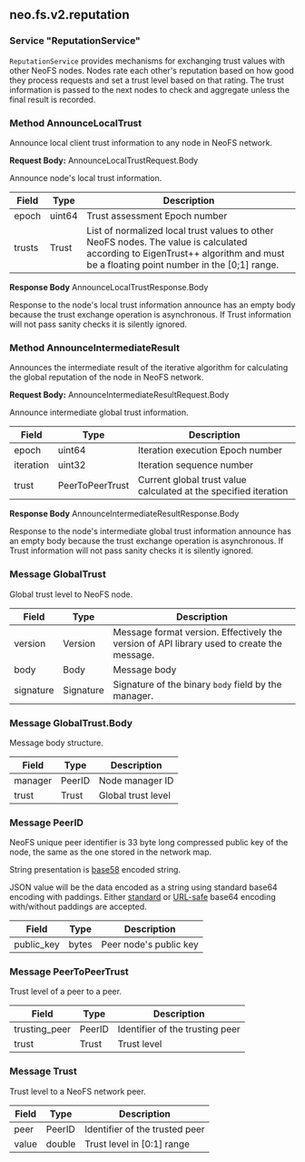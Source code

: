 ## neo.fs.v2.reputation



### Service "ReputationService"

`ReputationService` provides mechanisms for exchanging trust values with
other NeoFS nodes. Nodes rate each other's reputation based on how good they
process requests and set a trust level based on that rating. The trust
information is passed to the next nodes to check and aggregate unless the
final result is recorded.


### Method AnnounceLocalTrust

Announce local client trust information to any node in NeoFS network.

     

__Request Body:__ AnnounceLocalTrustRequest.Body

Announce node's local trust information.

| Field | Type | Description |
| ----- | ---- | ----------- |
| epoch | uint64 | Trust assessment Epoch number |
| trusts | Trust | List of normalized local trust values to other NeoFS nodes. The value is calculated according to EigenTrust++ algorithm and must be a floating point number in the [0;1] range. |
             

__Response Body__ AnnounceLocalTrustResponse.Body

Response to the node's local trust information announce has an empty body
because the trust exchange operation is asynchronous. If Trust information
will not pass sanity checks it is silently ignored.

   
### Method AnnounceIntermediateResult

Announces the intermediate result of the iterative algorithm for
calculating the global reputation of the node in NeoFS network.

 

__Request Body:__ AnnounceIntermediateResultRequest.Body

Announce intermediate global trust information.

| Field | Type | Description |
| ----- | ---- | ----------- |
| epoch | uint64 | Iteration execution Epoch number |
| iteration | uint32 | Iteration sequence number |
| trust | PeerToPeerTrust | Current global trust value calculated at the specified iteration |
             

__Response Body__ AnnounceIntermediateResultResponse.Body

Response to the node's intermediate global trust information announce has
an empty body because the trust exchange operation is asynchronous. If
Trust information will not pass sanity checks it is silently ignored.

                 
### Message GlobalTrust

Global trust level to NeoFS node.

| Field | Type | Description |
| ----- | ---- | ----------- |
| version | Version | Message format version. Effectively the version of API library used to create the message. |
| body | Body | Message body |
| signature | Signature | Signature of the binary `body` field by the manager. |
   
### Message GlobalTrust.Body

Message body structure.

| Field | Type | Description |
| ----- | ---- | ----------- |
| manager | PeerID | Node manager ID |
| trust | Trust | Global trust level |
   
### Message PeerID

NeoFS unique peer identifier is 33 byte long compressed public key of the
node, the same as the one stored in the network map.

String presentation is
[base58](https://tools.ietf.org/html/draft-msporny-base58-02) encoded string.

JSON value will be the data encoded as a string using standard base64
encoding with paddings. Either
[standard](https://tools.ietf.org/html/rfc4648#section-4) or
[URL-safe](https://tools.ietf.org/html/rfc4648#section-5) base64 encoding
with/without paddings are accepted.

| Field | Type | Description |
| ----- | ---- | ----------- |
| public_key | bytes | Peer node's public key |
   
### Message PeerToPeerTrust

Trust level of a peer to a peer.

| Field | Type | Description |
| ----- | ---- | ----------- |
| trusting_peer | PeerID | Identifier of the trusting peer |
| trust | Trust | Trust level |
   
### Message Trust

Trust level to a NeoFS network peer.

| Field | Type | Description |
| ----- | ---- | ----------- |
| peer | PeerID | Identifier of the trusted peer |
| value | double | Trust level in [0:1] range |
     
